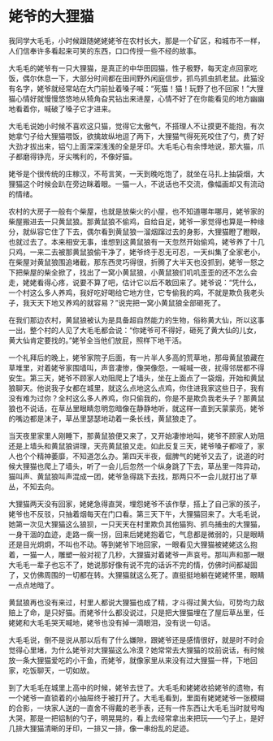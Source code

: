 # 姥爷的大狸猫

我同学大毛毛，小时候跟随姥姥姥爷在农村长大，那是一个矿区，和城市不一样，人们信奉许多看起来可笑的东西，口口传授一些不经的故事。 

大毛毛的姥爷有一只大狸猫，是真正的中华田园猫，性子极野，每天定点回家吃饭，偶尔休息一下，大部分时间都在田间野外闲庭信步，抓鸟抓虫抓老鼠。此猫没有名字，姥爷就经常站在大门前扯着嗓子喊：“死猫！猫！玩野了也不回家！”大狸猫心情好就慢慢悠悠地从犄角旮旯钻出来进屋，心情不好了在你能看见的地方幽幽地看着你，喊破了嗓子它才进来。 

大毛毛说她小时候不喜欢这只猫，觉得它太傲气，不搭理人不让摸更不能抱，有次她拿勺子给大狸猫喂饭，欲擒故纵地逗了两下，大狸猫气得死死咬住了勺，费了好大劲才拔出来，铝勺上面深深浅浅的全是牙印。大毛毛心有余悸地说，那大猫，爪子都磨得铮亮，牙尖嘴利的，不像好猫。 

姥爷是个很传统的庄稼汉，不苟言笑，一天到晚吃饱了，就坐在马扎上抽袋烟，大狸猫这个时候会趴在旁边眯着眼。一猫一人，不说话也不交流，像幅画却又有流动的情绪。 

农村的大房子一般有个柴屋，也就是放柴火的小屋，也不知道哪年哪月，姥爷家的柴屋搬进去一只黄鼠狼。那黄鼠狼不偷鸡，自给自足，姥爷一家觉得也算是一种缘分，就纵容它住了下去，偶尔看到黄鼠狼一溜烟蹿过去的身影，大狸猫瞪了瞪眼，也就过去了。本来相安无事，谁想到这黄鼠狼有一天忽然开始偷鸡，姥爷养了十几只鸡，一来二去被那黄鼠狼偷干净了，姥爷终于忍无可忍，一天纠集了全家老小，在柴屋对黄鼠狼围追堵截，那东西灵巧得很，折腾了大半天也没抓到，姥爷一怒之下把柴屋的柴全掀了，找出了一窝小黄鼠狼，小黄鼠狼们叽叽歪歪的还不怎么会走，姥姥看得心疼，说要不算了吧，估计它以后不敢回来了。姥爷说：“凭什么，一个村这么多人养鸡，我好吃好喝给它地方住，它专偷我的鸡，不就是欺负我老头子，我天天下地又养鸡的就容易？”说完把一窝小黄鼠狼全部砸死了。 

在我们那边农村，黄鼠狼被认为是具备超自然能力的生物，俗称黄大仙，所以这事一出，整个村的人见了大毛毛都会说：“你姥爷可不得好，砸死了黄大仙的儿女，黄大仙肯定要找的。”姥爷全当他们放屁，照样下地干活。 

一个礼拜后的晚上，姥爷家院子后面，有一片半人多高的荒草地，那母黄鼠狼藏在草堆里，对着姥爷家围墙叫，声音凄惨，像哭像怨，一喊喊一夜，扰得邻居都不得安生。第三天，姥爷不顾家人劝阻爬上了墙头，坐在上面点了一袋烟，开始和黄鼠狼聊天。他说我子女都在城里，就这么点地这么点鸡，你住进我家这些日子，我有没有难为过你？全村这么多人养鸡，你只偷我的，你是不是欺负我老头子？那黄鼠狼也不说话，在草丛里眼睛忽明忽暗像在静静地听，就这样一直到天蒙蒙亮，姥爷的嘴边都是沫子，草丛里瑟瑟地动着一条长线，黄鼠狼走了。 

当天夜里家里人刚睡下，那黄鼠狼便又来了，又开始凄惨地叫，姥爷不顾家人劝阻还是上墙头和黄鼠狼讲理，天亮黄鼠狼又走。如此反复三天，姥爷嗓子都哑了，家人也个个精神萎靡，不知道怎么办。第四天半夜，倔脾气的姥爷又去了，说道的时候大狸猫也爬上了墙头，听了一会儿后忽然一个纵身跳了下去，草丛里一阵异动，猫叫声、黄鼠狼叫声混成一团，姥爷急得跳下去找，那两只不一会儿就打出了草丛，不知去向。 

大狸猫两天没有回家，姥姥急得直哭，埋怨姥爷不该作孽，搭上了自己家的孩子，姥爷也不反驳，只抽着烟每天在门口看。第三天下午，大狸猫回来了。大毛毛说，她第一次见大狸猫这么狼狈，一只天天在村里欺负其他猫狗、抓鸟捕虫的大狸猫，一身干涸的血迹，走路一瘸一拐，回来后姥姥抱着它，气息都是微弱的，只是眼睛还是目光炯炯，不叫也不动。等到姥爷下地回家，一眼看见大狸猫被姥姥这么抱着，一猫一人，雕塑一般对视了几秒，大狸猫对着姥爷一声哀号。那叫声和那一眼大毛毛一辈子也忘不了，她说那好像有说不完的话诉不完的情，仿佛时间都凝固了，又仿佛周围的一切都在转。大狸猫就这么死了。直挺挺地躺在姥姥怀里，眼睛一点点地暗了。 

黄鼠狼再也没有来过，村里人都说大狸猫也成了精，才斗得过黄大仙，可势均力敌赔上了命，是只好猫。而姥爷什么都没说过，只是把大狸猫埋在了屋后草丛里，任姥姥和大毛毛哭天喊地，姥爷也没有掉一滴眼泪，没有说一句话。 

大毛毛说，倒不是说从那以后有了什么嫌隙，跟姥爷还是感情很好，就是时不时会觉得心里堵，为什么姥爷对大狸猫这么冷漠？她常常去大狸猫的坟前说话，有时候放一条大狸猫爱吃的小干鱼，而姥爷，就像家里从来没有过大狸猫一样，下地回家，吃饭聊天，一切如故。 

到了大毛毛在城里上高中的时候，姥爷去世了。大毛毛和姥姥收拾姥爷的遗物，有一个姥爷一直锁着的小抽屉终于被打开了。大毛毛看到，里面有姥姥姥爷一张模糊的合影，一块家人送的一直舍不得戴的老手表，还有一件东西让大毛毛当时就号啕大哭，那是一把铝制的勺子，明晃晃的，看上去经常拿出来把玩——勺子上，是好几排大狸猫清晰的牙印，一排又一排，像一串纷乱的足迹。